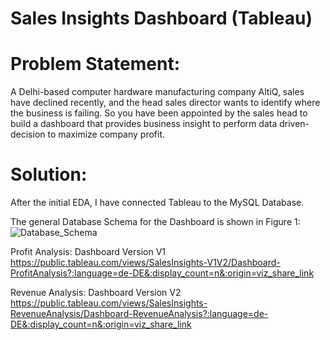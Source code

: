 # Sales Insights Dashboard (Tableau)

# Problem Statement:
A Delhi-based computer hardware manufacturing company AltiQ, sales have declined recently, and the head sales director wants to identify where the business is failing. So you have been appointed by the sales head to build a dashboard that provides business insight to perform data driven-decision to maximize company profit.


# Solution:
After the initial EDA, I have connected Tableau to the MySQL Database.  

The general Database Schema for the Dashboard is shown in Figure 1:
![Database_Schema](https://user-images.githubusercontent.com/77942855/191815108-01936d1f-38b4-4590-be2e-eaf3317e6571.png)




Profit Analysis: Dashboard Version V1
https://public.tableau.com/views/SalesInsights-V1V2/Dashboard-ProfitAnalysis?:language=de-DE&:display_count=n&:origin=viz_share_link

Revenue Analysis: Dashboard Version V2
https://public.tableau.com/views/SalesInsights-RevenueAnalysis/Dashboard-RevenueAnalysis?:language=de-DE&:display_count=n&:origin=viz_share_link
